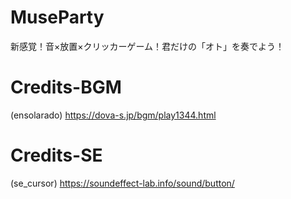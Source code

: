 # MuseParty
新感覚！音×放置×クリッカーゲーム！君だけの「オト」を奏でよう！

# Credits-BGM
(ensolarado) https://dova-s.jp/bgm/play1344.html

# Credits-SE
(se_cursor) https://soundeffect-lab.info/sound/button/
